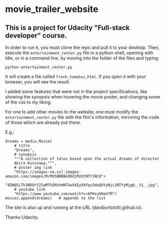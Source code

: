 # movie_trailer_website

## This is a project for Udacity "Full-stack developer" course.

In order to run it, you must clone the repo and pull it to your desktop.
Then, execute the `entertainment_center.py` file in a python shell, opening with Idle, or in a command line, by moving into the folder of the files and typing:
```
python entertainment_center.py
```

It will create a file called `fresh_tomates.html`. If you open it with your browser, you will see the result.

I added some features that were not in the project specifications, like showing the synopsis when hovering the movie poster, and changing some of the css to my liking.

For one to add other movies to the website, one must modify the `entertainment_center.py` file with the film's information, mirroring the code of those which are already put there.

E.g.:

```
dreams = media.Movie(
    # title
    "Dreams",
    # synopsis
    """A collection of tales based upon the actual dreams of director
    Akira Kurosawa.""",
    # poster img link
    "https://images-na.ssl-images-amazon.com/images/M/MV5BNDBkODdjMzEtNTY1NC0"+
    "0ZWQ5LTk3NDUtY2IwMTk5MzhmNTUwXkEyXkFqcGdeQXVyNjc1NTYyMjg@._V1_.jpg",
    # youtube link
    "https://www.youtube.com/watch?v=bPHsu5NaVfM")
movies.append(dreams)   # appends to the list
```

The site is also up and running at the URL (davibortolotti.github.io).

Thanks Udacity.
